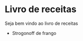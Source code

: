 # Livro de receitas 

<p>Seja bem vindo ao livro de receitas</p>

<ul>
<li>Strogonoff de frango</li>    
</ul>





​		